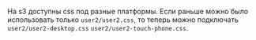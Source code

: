 На s3 доступны css под разные платформы.
Если раньше можно было использовать только `user2/user2.css`, то теперь можно подключать `user2/user2-desktop.css` `user2/user2-touch-phone.css`.
